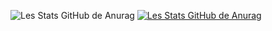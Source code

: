 ![Les Stats GitHub de Anurag](https://github-readme-stats.vercel.app/api?username=randricalvin&show_icons=true)
[![Les Stats GitHub de Anurag](https://github-readme-stats.vercel.app/api?username=randricalvin)](https://github.com/randricalvin)
